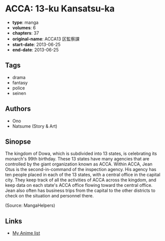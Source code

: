 # ACCA: 13-ku Kansatsu-ka

-   **type**: manga
-   **volumes**: 6
-   **chapters**: 37
-   **original-name**: ACCA13 区監察課
-   **start-date**: 2013-06-25
-   **end-date**: 2013-06-25

## Tags

-   drama
-   fantasy
-   police
-   seinen

## Authors

-   Ono
-   Natsume (Story & Art)

## Sinopse

The kingdom of Dowa, which is subdivided into 13 states, is celebrating its monarch's 99th birthday. These 13 states have many agencies that are controlled by the giant organization known as ACCA. Within ACCA, Jean Otus is the second-in-command of the inspection agency. His agency has ten people placed in each of the 13 states, with a central office in the capital city. They keep track of all the activities of ACCA across the kingdom, and keep data on each state's ACCA office flowing toward the central office. Jean also often has business trips from the capital to the other districts to check on the situation and personnel there.

(Source: MangaHelpers)

## Links

-   [My Anime list](https://myanimelist.net/manga/53539/ACCA__13-ku_Kansatsu-ka)
